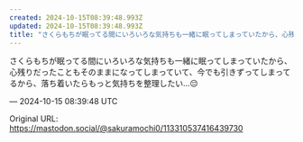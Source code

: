 ```yaml
---
created: 2024-10-15T08:39:48.993Z
updated: 2024-10-15T08:39:48.993Z
title: "さくらもちが眠ってる間にいろいろな気持ちも一緒に眠ってしまっていたから、心残りだ[...]"
---
```


<p>さくらもちが眠ってる間にいろいろな気持ちも一緒に眠ってしまっていたから、心残りだったこともそのままになってしまっていて、今でも引きずってしまってるから、落ち着いたらもっと気持ちを整理したい…😔</p>

&mdash; 2024-10-15 08:39:48 UTC

Original URL: https://mastodon.social/@sakuramochi0/113310537416439730
